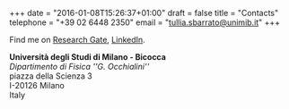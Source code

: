 +++
date = "2016-01-08T15:26:37+01:00"
draft = false
title = "Contacts"
telephone = "+39 02 6448 2350"
email = "tullia.sbarrato@unimib.it"
+++

Find me on [Research Gate](https://www.researchgate.net/profile/Tullia_Sbarrato), [LinkedIn](https://it.linkedin.com/in/tullia-sbarrato-1ba14760).

**Università degli Studi di Milano - Bicocca**  
*Dipartimento di Fisica ''G. Occhialini''*  
piazza della Scienza 3  
I-20126 Milano  
Italy
